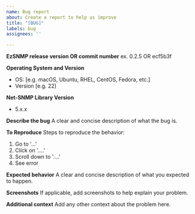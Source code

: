 ```yaml
---
name: Bug report
about: Create a report to help us improve
title: "[BUG]"
labels: bug
assignees: ''

---
```


**EzSNMP release version OR commit number**
ex. 0.2.5 OR ecf5b3f

**Operating System and Version**
 - OS: [e.g. macOS, Ubuntu, RHEL, CentOS, Fedora, etc.]
 - Version [e.g. 22]

**Net-SNMP Library Version**
 - 5.x.x

**Describe the bug**
A clear and concise description of what the bug is.

**To Reproduce**
Steps to reproduce the behavior:
1. Go to '...'
2. Click on '....'
3. Scroll down to '....'
4. See error

**Expected behavior**
A clear and concise description of what you expected to happen.

**Screenshots**
If applicable, add screenshots to help explain your problem.

**Additional context**
Add any other context about the problem here.
